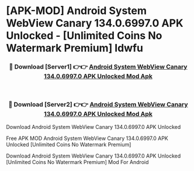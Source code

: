 # [APK-MOD] Android System WebView Canary 134.0.6997.0 APK Unlocked - [Unlimited Coins No Watermark Premium] ldwfu



<div align="center">
<h3>🔴 Download [Server1] 👉👉 <a href="https://momento.my/?title=Android_System_WebView_Canary_134.0.6997.0_APK_Unlocked">Android System WebView Canary 134.0.6997.0 APK Unlocked Mod Apk</a></h3><br>

<h3>🔴 Download [Server2] 👉👉 <a href="https://momento.my/?title=Android_System_WebView_Canary_134.0.6997.0_APK_Unlocked">Android System WebView Canary 134.0.6997.0 APK Unlocked Mod Apk</a></h3>
</div>



Download Android System WebView Canary 134.0.6997.0 APK Unlocked 

Free APK MOD Android System WebView Canary 134.0.6997.0 APK Unlocked [Unlimited Coins No Watermark Premium]

Download Android System WebView Canary 134.0.6997.0 APK Unlocked [Unlimited Coins No Watermark Premium] Mod For Android

